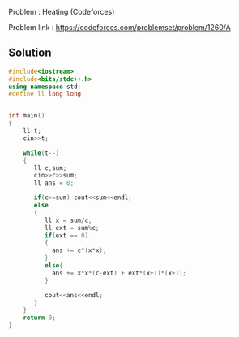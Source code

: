 
Problem :  Heating (Codeforces)

Problem link : https://codeforces.com/problemset/problem/1260/A

## Solution

```C++
#include<iostream>
#include<bits/stdc++.h>
using namespace std;
#define ll long long


int main()
{
    ll t;
    cin>>t;

    while(t--)
    {
       ll c,sum;
       cin>>c>>sum;
       ll ans = 0;

       if(c>=sum) cout<<sum<<endl;
       else
       {
          ll x = sum/c;
          ll ext = sum%c;
          if(ext == 0)
          {
            ans += c*(x*x);
          }
          else{
            ans += x*x*(c-ext) + ext*(x+1)*(x+1);
          }

          cout<<ans<<endl;
       }   
    }
    return 0;
}
```
